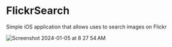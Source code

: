 # FlickrSearch
Simple iOS application that allows uses to search images on Flickr

![Screenshot 2024-01-05 at 8 27 54 AM](https://github.com/JStout13/FlickrSearch/assets/30294372/aed3a75f-d0bd-4e73-9bec-81148221a233)

